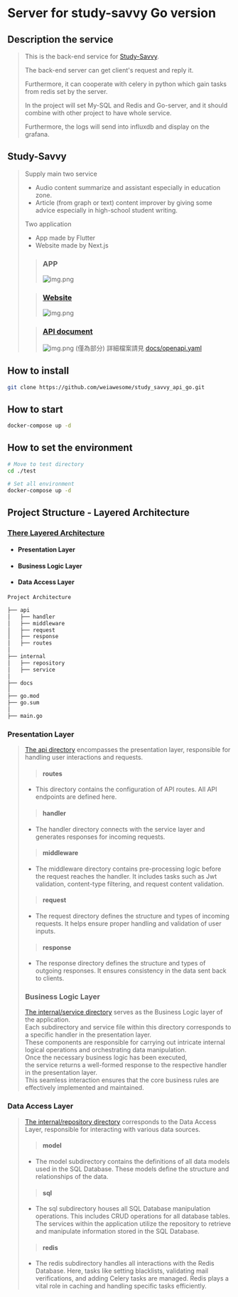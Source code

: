 # Server for study-savvy Go version

## Description the service

> This is the back-end service for [Study-Savvy](#Study-Savvy).
> 
> The back-end server can get client's request and reply it.
> 
> Furthermore, it can cooperate with celery in python which gain tasks from redis set by the server.
> 
> In the project will set My-SQL and Redis and Go-server, and it should combine with other project to have whole service.
> 
> Furthermore, the logs will send into influxdb and display on the grafana. 

 

## Study-Savvy
> Supply main two service
> * Audio content summarize and assistant especially in education zone.
> * Article (from graph or text) content improver by giving some advice especially in high-school student writing.
> 
> Two application
> * App made by Flutter
> * Website made by Next.js
> > ### APP
> > ![img.png](images/app.png)
> 
> > ### [Website](https://study-savvy.com)
> > ![img.png](images/website.png)
> 
> > ### [API document](https://study-savvy.com/api/docs/)
> > ![img.png](images/apidocs.png)
> >(僅為部分) 詳細檔案請見 [docs/openapi.yaml](./docs/openapi.yaml)

## How to install
```bash
git clone https://github.com/weiawesome/study_savvy_api_go.git
```
## How to start
```bash
docker-compose up -d
```
## How to set the environment
```bash
# Move to test directory
cd ./test

# Set all environment
docker-compose up -d
```


## Project Structure - Layered Architecture
### [There Layered Architecture](https://en.wikipedia.org/wiki/Multitier_architecture#Three-tier_architecture)
- #### Presentation Layer
- #### Business Logic Layer
- #### Data Access Layer

```markdown
Project Architecture

├── api
│   ├── handler
│   ├── middleware
│   ├── request
│   ├── response
│   ├── routes
│
├── internal
│   ├── repository
│   ├── service
│
├── docs
│
├── go.mod
├── go.sum
│
├── main.go
```

### Presentation Layer
> [The api directory](./api) encompasses the presentation layer, responsible for handling user interactions and requests.
> > #### routes
> * This directory contains the configuration of API routes. All API endpoints are defined here.
>
> > #### handler
> * The handler directory connects with the service layer and generates responses for incoming requests.
>
> > #### middleware
> * The middleware directory contains pre-processing logic before the request reaches the handler. It includes tasks such as Jwt validation, content-type filtering, and request content validation.
>
> > #### request
> * The request directory defines the structure and types of incoming requests. It helps ensure proper handling and validation of user inputs.
>
> > #### response
> * The response directory defines the structure and types of outgoing responses. It ensures consistency in the data sent back to clients.
> ### Business Logic Layer
> [The internal/service directory](./internal/service) serves as the Business Logic layer of the application.</br>
> Each subdirectory and service file within this directory corresponds to a specific handler in the presentation layer.</br> 
> These components are responsible for carrying out intricate internal logical operations and orchestrating data manipulation.</br>
> Once the necessary business logic has been executed, </br>
> the service returns a well-formed response to the respective handler in the presentation layer.</br>
> This seamless interaction ensures that the core business rules are effectively implemented and maintained.

### Data Access Layer
> [The internal/repository directory](./internal/repository) corresponds to the Data Access Layer, responsible for interacting with various data sources.
> > #### model
> * The model subdirectory contains the definitions of all data models used in the SQL Database. These models define the structure and relationships of the data.
> 
> > #### sql
> * The sql subdirectory houses all SQL Database manipulation operations. This includes CRUD operations for all database tables. The services within the application utilize the repository to retrieve and manipulate information stored in the SQL Database.
> 
> > #### redis
> * The redis subdirectory handles all interactions with the Redis Database. Here, tasks like setting blacklists, validating mail verifications, and adding Celery tasks are managed. Redis plays a vital role in caching and handling specific tasks efficiently. 